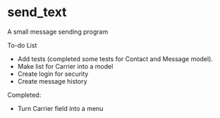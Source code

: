 # send_text
A small message sending program

To-do List
- Add tests (completed some tests for Contact and Message model).
- Make list for Carrier into a model
- Create login for security
- Create message history

Completed:
- Turn Carrier field into a menu